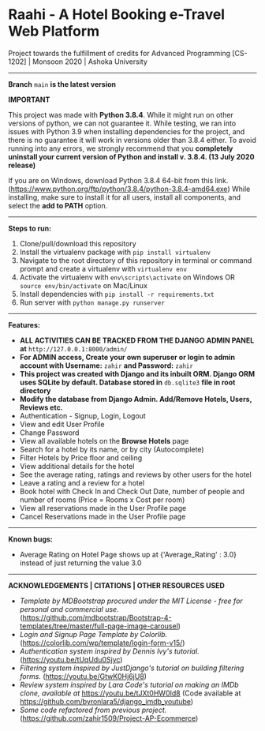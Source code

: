 # Raahi - A Hotel Booking e-Travel Web Platform

Project towards the fulfillment of credits for Advanced Programming [CS-1202] | Monsoon 2020 | Ashoka University

***

**Branch** `main` **is the latest version**

**IMPORTANT**

This project was made with **Python 3.8.4**. While it might run on other versions of python, we can not guarantee it. While testing, we ran into issues with Python 3.9 when installing dependencies for the project, and there is no guarantee it will work in versions older than 3.8.4 either. To avoid running into any errors, we strongly recommend that you **completely uninstall your current version of Python and install v. 3.8.4. (13 July 2020 release)**

If you are on Windows, download Python 3.8.4 64-bit from this link. (https://www.python.org/ftp/python/3.8.4/python-3.8.4-amd64.exe) 
While installing, make sure to install it for all users, install all components, and select the **add to PATH** option. 

***

**Steps to run:**

1. Clone/pull/download this repository
2. Install the virtualenv package with `pip install virtualenv`
3. Navigate to the root directory of this repository in terminal or command prompt and create a virtualenv with `virtualenv env` 
4. Activate the virtualenv with `env\scripts\activate` on Windows OR `source env/bin/activate` on Mac/Linux 
5. Install dependencies with `pip install -r requirements.txt`
6. Run server with `python manage.py runserver`

***

**Features:**
- **ALL ACTIVITIES CAN BE TRACKED FROM THE DJANGO ADMIN PANEL at** `http://127.0.0.1:8000/admin/`
- **For ADMIN access, Create your own superuser or login to admin account with Username:** `zahir` **and Password:** `zahir` 
- **This project was created with Django and its inbuilt ORM. Django ORM uses SQLite by default. Database stored in** `db.sqlite3` **file in root directory**
- **Modify the database from Django Admin. Add/Remove Hotels, Users, Reviews etc.**
- Authentication - Signup, Login, Logout
- View and edit User Profile
- Change Password
- View all available hotels on the **Browse Hotels** page
- Search for a hotel by its name, or by city (Autocomplete)
- Filter Hotels by Price floor and ceiling
- View additional details for the hotel
- See the average rating, ratings and reviews by other users for the hotel
- Leave a rating and a review for a hotel
- Book hotel with Check In and Check Out Date, number of people and number of rooms (Price = Rooms x Cost per room)
- View all reservations made in the User Profile page
- Cancel Reservations made in the User Profile page

***

**Known bugs:**

- Average Rating on Hotel Page shows up at {'Average_Rating' : 3.0} instead of just returning the value 3.0

***

**ACKNOWLEDGEMENTS | CITATIONS | OTHER RESOURCES USED**

- _Template by MDBootstrap procured under the MIT License - free for personal and commercial use._ (https://github.com/mdbootstrap/Bootstrap-4-templates/tree/master/full-page-image-carousel)
- _Login and Signup Page Template by Colorlib._ (https://colorlib.com/wp/template/login-form-v15/)
- _Authentication system inspired by Dennis Ivy's tutorial._ (https://youtu.be/tUqUdu0Sjyc)
- _Filtering system inspired by JustDjango's tutorial on building filtering forms._ (https://youtu.be/GtwK0Hj6jU8)
- _Review system inspired by Lara Code's tutorial on making an IMDb clone, available at_ https://youtu.be/tJXt0HW0Id8 (Code available at https://github.com/byronlara5/django_imdb_youtube)
- _Some code refactored from previous project._ (https://github.com/zahir1509/Project-AP-Ecommerce)